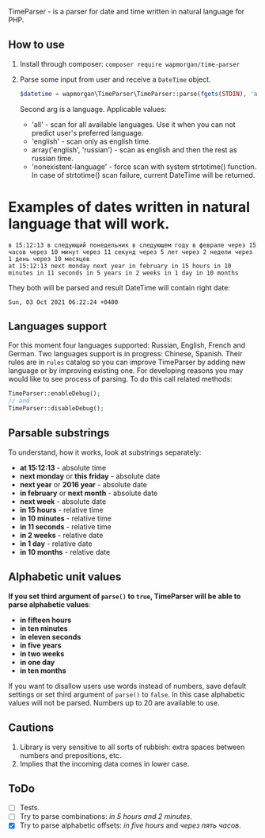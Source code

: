 TimeParser - is a parser for date and time written in natural language for PHP.

## How to use
1. Install through composer:
	`composer require wapmorgan/time-parser`

2. Parse some input from user and receive a `DateTime` object.
	```php
	$datetime = wapmorgan\TimeParser\TimeParser::parse(fgets(STDIN), 'all');
	```

	Second arg is a language. Applicable values:
	* 'all' - scan for all available languages. Use it when you can not predict user's preferred language.
	* 'english' - scan only as english time.
	* array('english', 'russian') - scan as english and then the rest as russian time.
	* 'nonexistent-language' - force scan with system strtotime() function. In case of strtotime() scan failure, current DateTime will be returned.

# Examples of dates written in natural language that will work.
```
в 15:12:13 в следующий понедельник в следующем году в феврале через 15 часов через 10 минут через 11 секунд через 5 лет через 2 недели через 1 день через 10 месяцев
at 15:12:13 next monday next year in february in 15 hours in 10 minutes in 11 seconds in 5 years in 2 weeks in 1 day in 10 months
```

They both will be parsed and result DateTime will contain right date:
```
Sun, 03 Oct 2021 06:22:24 +0400
```

## Languages support
For this moment four languages supported: Russian, English, French and German. Two languages support is in progress: Chinese, Spanish.
Their rules are in `rules` catalog so you can improve TimeParser by adding new language or by improving existing one.
For developing reasons you may would like to see process of parsing. To do this call related methods:

```php
TimeParser::enableDebug();
// and
TimeParser::disableDebug();
```

## Parsable substrings
To understand, how it works, look at substrings separately:

* **at 15:12:13** - absolute time
* **next monday** or **this friday** - absolute date
* **next year** or **2016 year** - absolute date
* **in february** or **next month** - absolute date
* **next week** - absolute date
* **in 15 hours** - relative time
* **in 10 minutes** - relative time
* **in 11 seconds** - relative time
* **in 2 weeks** - relative date
* **in 1 day** - relative date
* **in 10 months** - relative date

## Alphabetic unit values
**If you set third argument of `parse()` to `true`, TimeParser will be able to parse alphabetic values**:

* **in fifteen hours**
* **in ten minutes**
* **in eleven seconds**
* **in five years**
* **in two weeks**
* **in one day**
* **in ten months**

If you want to disallow users use words instead of numbers, save default settings or set third argument of `parse()` to `false`. In this case alphabetic values will not be parsed.
Numbers up to 20 are available to use.

## Cautions

1. Library is very sensitive to all sorts of rubbish: extra spaces between numbers and prepositions, etc.
2. Implies that the incoming data comes in lower case.

## ToDo

- [ ] Tests.
- [ ] Try to parse combinations: *in 5 hours and 2 minutes*.
- [x] Try to parse alphabetic offsets: *in five hours* and *через пять часов*.
